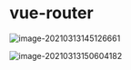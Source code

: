 # vue-router

![image-20210313145126661](D:\实习准备\学习笔记\image-20210313145126661.png)

![image-20210313150604182](D:\实习准备\学习笔记\image-20210313150604182.png)